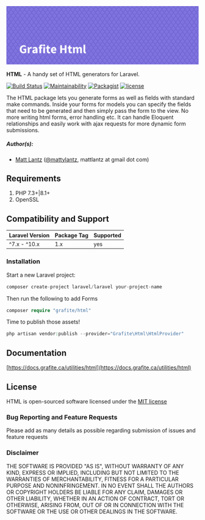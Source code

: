 ![Grafite HTML](GrafiteHtml-banner.png)

**HTML** - A handy set of HTML generators for Laravel.

[![Build Status](https://github.com/GrafiteInc/Html/workflows/PHP%20Package%20Tests/badge.svg?branch=main)](https://github.com/GrafiteInc/Html/actions?query=workflow%3A%22PHP+Package+Tests%22)
[![Maintainability](https://api.codeclimate.com/v1/badges/5c99d7022684ac3a220c/maintainability)](https://codeclimate.com/github/GrafiteInc/Html/maintainability)
[![Packagist](https://img.shields.io/packagist/dt/grafite/html.svg)](https://packagist.org/packages/grafite/html)
[![license](https://img.shields.io/github/license/mashape/apistatus.svg)](https://packagist.org/packages/grafite/html)

The HTML package lets you generate forms as well as fields with standard make commands. Inside your forms for models you can specify the fields that need to be generated and then simply pass the form to the view. No more writing html forms, error handling etc. It can handle Eloquent relationships and easily work with ajax requests for more dynamic form submissions.

##### Author(s):
* [Matt Lantz](https://github.com/mlantz) ([@mattylantz](http://twitter.com/mattylantz), mattlantz at gmail dot com)

## Requirements

1. PHP 7.3+|8.1+
2. OpenSSL

## Compatibility and Support

| Laravel Version | Package Tag | Supported |
|-----------------|-------------|-----------|
| ^7.x - ^10.x | 1.x | yes |

### Installation

Start a new Laravel project:
```php
composer create-project laravel/laravel your-project-name
```

Then run the following to add Forms
```php
composer require "grafite/html"
```

Time to publish those assets!
```php
php artisan vendor:publish --provider="Grafite\Html\HtmlProvider"
```

## Documentation

[https://docs.grafite.ca/utilities/html](https://docs.grafite.ca/utilities/html)

## License
HTML is open-sourced software licensed under the [MIT license](http://opensource.org/licenses/MIT)

### Bug Reporting and Feature Requests
Please add as many details as possible regarding submission of issues and feature requests

### Disclaimer
THE SOFTWARE IS PROVIDED "AS IS", WITHOUT WARRANTY OF ANY KIND, EXPRESS OR IMPLIED, INCLUDING BUT NOT LIMITED TO THE WARRANTIES OF MERCHANTABILITY, FITNESS FOR A PARTICULAR PURPOSE AND NONINFRINGEMENT. IN NO EVENT SHALL THE AUTHORS OR COPYRIGHT HOLDERS BE LIABLE FOR ANY CLAIM, DAMAGES OR OTHER LIABILITY, WHETHER IN AN ACTION OF CONTRACT, TORT OR OTHERWISE, ARISING FROM, OUT OF OR IN CONNECTION WITH THE SOFTWARE OR THE USE OR OTHER DEALINGS IN THE SOFTWARE.
